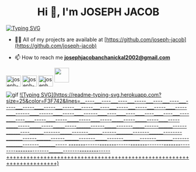 <h1 align="center">Hi 👋, I'm JOSEPH JACOB</h1>

[![Typing SVG](https://readme-typing-svg.herokuapp.com?font=Audiowide&color=63F749&center=true&size=24&width=1200&lines=Studying+at+Sjcet+Palai...⚡⚡⚡;&duration=3000)](https://git.io/typing-svg)


- 👨‍💻 All of my projects are available at [https://github.com/joseph-jacob](https://github.com/joseph-jacob)

- 📫 How to reach me **josephjacobanchanickal2002@gmail.com**

<p align="left">
<a href="https://linkedin.com/in/joseph-jacob-184288243/" target="blank"><img align="center" src="https://raw.githubusercontent.com/rahuldkjain/github-profile-readme-generator/master/src/images/icons/Social/linked-in-alt.svg" alt="joseph-jacob-184288243/" height="30" width="40" /></a>
<a href="https://fb.com/joseph-jacob-anchanickal-100025098173251/" target="blank"><img align="center" src="https://raw.githubusercontent.com/rahuldkjain/github-profile-readme-generator/master/src/images/icons/Social/facebook.svg" alt="joseph-jacob-anchanickal-100025098173251/" height="30" width="40" /></a>
<a href="https://instagram.com/joseph__jacob__" target="blank"><img align="center" src="https://raw.githubusercontent.com/rahuldkjain/github-profile-readme-generator/master/src/images/icons/Social/instagram.svg" alt="joseph__jacob__" height="30" width="40" /></a>
<a href="http://wa.me/+917012673537"><img class="acclogo" src="https://pbs.twimg.com/profile_images/1318652224638124032/wrpp2Nl4_400x400.png" alt="" width="40" height="40"/></a>
</p>

![gif](https://c.tenor.com/44EF30XLRjUAAAAC/cool-colors.gif)   [![Typing SVG](https://readme-typing-svg.herokuapp.com?size=25&color=F3F742&lines=__----___----___----___-----___----___----___-----___-----____-----___-----___-----___----___-----___-----___-----____-----____------____------____-----____------____----____----____----____----___----____----____-----____-----_____-----____-----_____-----_____-----____-----_____-----_____-----_____-----______------_____-------_____------______------______----______-------_____-------______------_______-------______--------_______------______------______-------_____-------_______-------_______-------_______-------_______-----
_____-------______------_______-------______------______-------______-------_______-------_______--------______-------______-------_______-------_____--------______-----+++++++++++++++++++++++++++++++++++++++++++++++++++++++++++++++++++++)](https://git.io/typing-svg)
